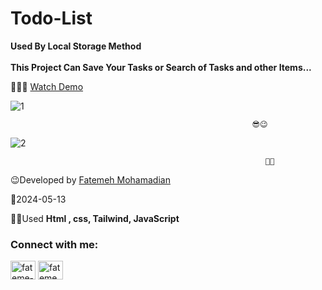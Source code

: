 # Todo-List
**Used By Local Storage Method**</br></br>
**This Project Can Save Your Tasks or Search of Tasks and other Items...**

👩‍💻😎 [Watch Demo](https://fatememohamadian.github.io/Todo-List/)
                                                           

                                                           
![1](https://github.com/fatemeMohamadian/Todo-List/assets/155579918/e4e20b2d-0dfc-4347-86c7-a9ff7ef7dcc0)

                                                          😎😉 
![2](https://github.com/fatemeMohamadian/Todo-List/assets/155579918/b8244b81-38d7-4797-ac28-3cb9a8c28a7e)

                                                             👩‍💻
                                    
                                                          

 😉Developed by <a href="https://linkedin.com/in/fateme-mohamadian-dev0824" target="blank">Fatemeh Mohamadian</a>

 📅2024-05-13

 👩‍💻Used **Html , css, Tailwind, JavaScript** 

 <h3 align="left">Connect with me:</h3>
<p align="left">
<a href="https://linkedin.com/in/fateme-mohamadian-dev0824" target="blank"><img align="center" src="https://raw.githubusercontent.com/rahuldkjain/github-profile-readme-generator/master/src/images/icons/Social/linked-in-alt.svg" alt="fateme-mohamadian-dev0824" height="30" width="40" /></a>
<a href="https://instagram.com/fateme_mohamadiian.fed" target="blank"><img align="center" src="https://raw.githubusercontent.com/rahuldkjain/github-profile-readme-generator/master/src/images/icons/Social/instagram.svg" alt="fateme_mohamadiian.fed" height="30" width="40" /></a>
</p>
